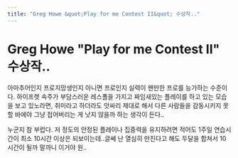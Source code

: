 ```yaml
---
title: "Greg Howe &quot;Play for me Contest II&quot; 수상작.."
---
```

# Greg Howe &quot;Play for me Contest II&quot; 수상작..

아마추어인지 프로지망생인지 아니면 프로인지 실력이 왠만한 프로를 능가하는 수준이다. 하이프렛 속주가 부담스러운 레스폴을 가지고 짜임새있는 플레이를 하고 있는 모습을 보고 있노라면, 취미라고 하더라도 앗싸리 제대로 해서 다른 사람들을 감동시키지 못할 바에야 그냥 접어버리는 게 낫지 않을까 하는 생각이 든다..

누군지 참 부럽다. 저 정도의 안정된 플레이나 집중력을 유지하려면 적어도 1주일 연습시간이 최소 10시간 이상은 되보이는데..글쎄 난 열심히 만진다고 해도 두달을 합쳐서 10시간이 될까 말까니 이거야 원..



